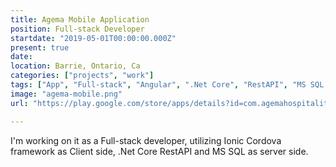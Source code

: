 ```yaml
---
title: Agema Mobile Application
position: Full-stack Developer
startdate: "2019-05-01T00:00:00.000Z"
present: true
date: 
location: Barrie, Ontario, Ca
categories: ["projects", "work"]
tags: ["App", "Full-stack", "Angular", ".Net Core", "RestAPI", "MS SQL server", "Ionic Cordova"]
image: "agema-mobile.png"
url: "https://play.google.com/store/apps/details?id=com.agemahospitality.mobile"

---
```


I'm working on it as a Full-stack developer, utilizing Ionic Cordova framework as Client side, .Net Core RestAPI and MS SQL as server side.